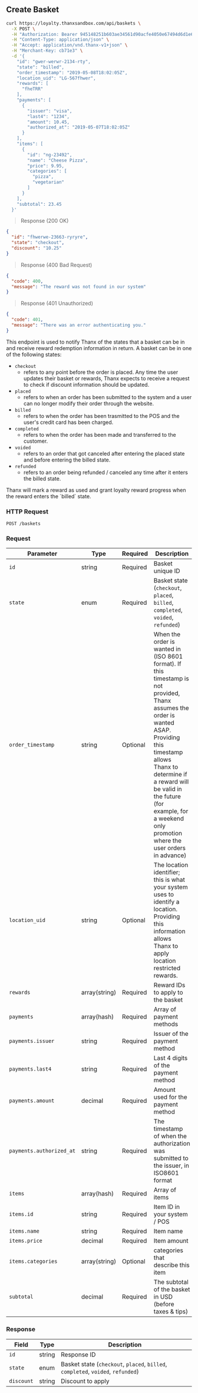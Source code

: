 ## Create Basket

```bash
curl https://loyalty.thanxsandbox.com/api/baskets \
  -X POST \
  -H "Authorization: Bearer 945148251b603ae34561d90acfe4050e67494d6d1e65d4d3d52798407f03c0bd" \
  -H "Content-Type: application/json" \
  -H "Accept: application/vnd.thanx-v1+json" \
  -H "Merchant-Key: cb71e3" \
  -d '{
    "id": "gwer-werwr-2134-rty",
    "state": "billed",
    "order_timestamp": "2019-05-08T18:02:05Z",
    "location_uid": "LG-567fhwer",
    "rewards": [
      "fheTRR"
    ],
    "payments": [
      {
        "issuer": "visa",
        "last4": "1234",
        "amount": 10.45,
        "authorized_at": "2019-05-07T18:02:05Z"
      }
    ],
    "items": [
      {
        "id": "ng-23492",
        "name": "Cheese Pizza",
        "price": 9.95,
        "categories": [
          "pizza",
          "vegetarian"
        ]
      }
    ],
    "subtotal": 23.45
  }'
```

> Response (200 OK)

```json
{
  "id": "fhwerwe-23663-ryryre",
  "state": "checkout",
  "discount": "10.25"
}
```

> Response (400 Bad Request)

```json
{
  "code": 400,
  "message": "The reward was not found in our system"
}
```

> Response (401 Unauthorized)

```json
{
  "code": 401,
  "message": "There was an error authenticating you."
}
```

This endpoint is used to notify Thanx of the states that a basket can be in and
receive reward redemption information in return. A basket can be in one of the
following states:

* `checkout`
  * refers to any point before the order is placed. Any time the user updates
    their basket or rewards, Thanx expects to receive a request to check if
    discount information should be updated.
* `placed`
  * refers to when an order has been submitted to the system and a user can no
    longer modify their order through the website.
* `billed`
  * refers to when the order has been trasmitted to the POS and the user's
    credit card has been charged.
* `completed`
  * refers to when the order has been made and transferred to the customer.
* `voided`
  * refers to an order that got canceled after entering the placed state and
    before entering the billed state.
* `refunded`
  * refers to an order being refunded / canceled any time after it enters the
    billed state.

<aside class="notice">
  Thanx will mark a reward as used and grant loyalty reward progress when the
  reward enters the `billed` state.
</aside>

### HTTP Request

`POST /baskets`

### Request

Parameter | Type | Required | Description
--------- | ---- | -------- | -----------
`id` | string | Required | Basket unique ID
`state` | enum | Required | Basket state (`checkout`, `placed`, `billed`, `completed`, `voided`, `refunded`)
`order_timestamp` | string | Optional | When the order is wanted in (ISO 8601 format). If this timestamp is not provided, Thanx assumes the order is wanted ASAP. Providing this timestamp allows Thanx to determine if a reward will be valid in the future (for example, for a weekend only promotion where the user orders in advance)
`location_uid` | string | Optional | The location identifier; this is what your system uses to identify a location. Providing this information allows Thanx to apply location restricted rewards.
`rewards` | array(string) | Required | Reward IDs to apply to the basket
`payments` | array(hash) | Required | Array of payment methods
`payments.issuer` | string | Required | Issuer of the payment method
`payments.last4` | string | Required | Last 4 digits of the payment method
`payments.amount` | decimal | Required | Amount used for the payment method
`payments.authorized_at` | string | Required | The timestamp of when the authorization was submitted to the issuer, in ISO8601 format
`items` | array(hash) | Required | Array of items
`items.id` | string | Required | Item ID in your system / POS
`items.name` | string | Required | Item name
`items.price` | decimal | Required | Item amount
`items.categories` | array(string) | Optional | categories that describe this item
`subtotal` | decimal | Required | The subtotal of the basket in USD (before taxes & tips)

### Response

Field | Type | Description
----- | ---- | -----------
`id` | string | Response ID
`state` | enum | Basket state (`checkout`, `placed`, `billed`, `completed`, `voided`, `refunded`)
`discount` | string | Discount to apply

